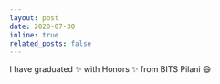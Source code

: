 ```yaml
---
layout: post
date: 2020-07-30
inline: true
related_posts: false
---
```


I have graduated :sparkles: with Honors :sparkles: from BITS Pilani :smile:
